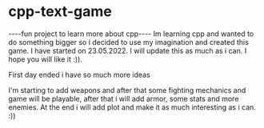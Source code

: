 # cpp-text-game
----fun project to learn more about cpp----
Im learning cpp and wanted to do something bigger so i decided to use my imagination and created this game. I have started on 23.05.2022. I will update this as much as i can. I hope you will like it :)).

First day ended i have so much more ideas

I'm starting to add weapons and after that some fighting mechanics and game will be playable, after that i will add armor, some stats and more enemies.
At the end i will add plot and make it as much interesting as i can. :))
